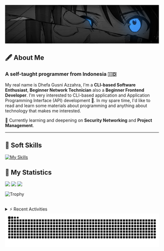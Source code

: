 <!-- Header Badges -->
<!--
[![Profile Views](https://komarev.com/ghpvc/?username=mitsuki31&color=blue&label=PROFILE+VIEWS)](https://github.com/mitsuki31)

[![Follow](https://img.shields.io/twitter/url?url=https%3A%2F%2Ftwitter.com%2Fryuumitsuki31)](https://twitter.com/ryuumitsuki31)
-->

<!-- Header Banner -->
<!--
  ==========================  [ COPYRIGHT NOTICE ]  =========================
  - The header image was edited by me, but I do not own any copyright for the source image.
  - All copyrights are owned by their respective owners.
  - 
  - Character Name: 井芹 仁菜 / Nina Iseri (from Girls Band Cry「ガールズバンドクライ」anime)
  ===============================================================
-->
<img id="headerBanner" src="./images/headerBanner.png" height="auto"/>

## 🖋️ About Me
### A self-taught programmer from **Indonesia** 🇮🇩
My real name is Dhefa Gusni Azzahra, I'm a **CLI-based Software Enthusiast**,
**Beginner Network Technician** also a **Beginner Frontend Developer**. I'm very interested to CLI-based application and Application Programming Interface (API) development 🌲. In my spare time, I'd like to read and learn some materials about programming and anything about technology that makes me interested.

🌱 Currently learning and deepening on **Security Networking** and **Project Management**.

---

## 👾 Soft Skills

[![My Skills](https://skillicons.dev/icons?i=py,c,cpp,java,js,ts,css,sass,html,bash,arduino)](https://skillicons.dev)


## 🔭 My Statistics

<picture id="stats">
    <source 
            srcset="https://github-readme-stats.vercel.app/api?username=mitsuki31&show_icons=true&theme=tokyonight&include_all_commits=true&show_private=falsee&hide=stars"
            media="(prefers-color-scheme: dark)"
    />
    <source
            srcset="https://github-readme-stats.vercel.app/api?username=mitsuki31&show_icons=true&include_all_commits=true&show_private=false&hide=stars"
            media="(prefers-color-scheme: light), (prefers-color-scheme: no-preference)"
    />
    <img src="https://github-readme-stats.vercel.app/api?username=mitsuki31&show_icons=true&include_all_commits=true&show_private=false&hide=stars" />
</picture>

<picture id="top-langs">
    <source
            srcset="https://github-readme-stats.vercel.app/api/top-langs/?username=mitsuki31&layout=donut&theme=tokyonight&count_private=true&langs_count=10"
            media="(prefers-color-scheme: dark)"
    />
    <source
            srcset="https://github-readme-stats.vercel.app/api/top-langs/?username=mitsuki31&layout=donut&count_private=true&langs_count=10"
            media="(prefers-color-scheme: light), (prefers-color-scheme: no-preference)"
    />
    <img src="https://github-readme-stats.vercel.app/api/top-langs/?username=mitsuki31&layout=donut&langs_count=10&count_private=true" />
</picture>

<picture id="profile-summary">
    <source
            srcset="https://github-profile-summary-cards.vercel.app/api/cards/profile-details?username=mitsuki31&theme=tokyonight"
            media="(prefers-color-scheme: dark)"
    />
    <source
            srcset="https://github-profile-summary-cards.vercel.app/api/cards/profile-details?username=mitsuki31&theme=github"
            media="(prefers-color-scheme: light), (prefers-color-scheme: no-preference)"
    />
    <img src="https://github-profile-summary-cards.vercel.app/api/cards/profile-details?username=mitsuki31" />
</picture>

![Trophy](https://github-profile-trophy.vercel.app/?username=mitsuki31&theme=algolia&column=-1&rank=-C,-D&title=-Experience&no-bg=true)

<br/>


<details>
<summary>⚡ Recent Activities</summary>

<!--START_SECTION:activity-->
1. 🎉 Merged PR [#8](https://github.com/mitsuki31/conio_lt/pull/8) in [mitsuki31/conio_lt](https://github.com/mitsuki31/conio_lt)
2. 💪 Opened PR [#8](https://github.com/mitsuki31/conio_lt/pull/8) in [mitsuki31/conio_lt](https://github.com/mitsuki31/conio_lt)
3. 🎉 Merged PR [#70](https://github.com/mitsuki31/ytmp3-js/pull/70) in [mitsuki31/ytmp3-js](https://github.com/mitsuki31/ytmp3-js)
4. 💪 Opened PR [#70](https://github.com/mitsuki31/ytmp3-js/pull/70) in [mitsuki31/ytmp3-js](https://github.com/mitsuki31/ytmp3-js)
5. ❌ Closed PR [#69](https://github.com/mitsuki31/ytmp3-js/pull/69) in [mitsuki31/ytmp3-js](https://github.com/mitsuki31/ytmp3-js)
6. 💪 Opened PR [#69](https://github.com/mitsuki31/ytmp3-js/pull/69) in [mitsuki31/ytmp3-js](https://github.com/mitsuki31/ytmp3-js)
7. 🚀 Published release [v1.1.2 Stable](https://github.com/mitsuki31/ytmp3-js/releases/tag/v1.1.2) in [mitsuki31/ytmp3-js](https://github.com/mitsuki31/ytmp3-js)
8. 🎉 Merged PR [#49](https://github.com/mitsuki31/ytmp3-js/pull/49) in [mitsuki31/ytmp3-js](https://github.com/mitsuki31/ytmp3-js)
9. 🎉 Merged PR [#63](https://github.com/mitsuki31/ytmp3-js/pull/63) in [mitsuki31/ytmp3-js](https://github.com/mitsuki31/ytmp3-js)
10. 🎉 Merged PR [#64](https://github.com/mitsuki31/ytmp3-js/pull/64) in [mitsuki31/ytmp3-js](https://github.com/mitsuki31/ytmp3-js)
<!--END_SECTION:activity-->

</details>

<picture>
  <!-- For dark theme -->
  <source
    srcset="https://raw.githubusercontent.com/mitsuki31/mitsuki31/output/github-snake-dark.svg"
    media="(prefers-color-scheme: dark)"
  />
  <!-- For light theme -->
  <source
    srcset="https://raw.githubusercontent.com/mitsuki31/mitsuki31/output/github-snake.svg"
    media="(prefers-color-scheme: light)"
  />
  <!-- Default -->
  <img
    alt="GitHub Contribution Grid Snake"
    src="https://raw.githubusercontent.com/mitsuki31/mitsuki31/output/github-snake.svg"
  />
</picture>

